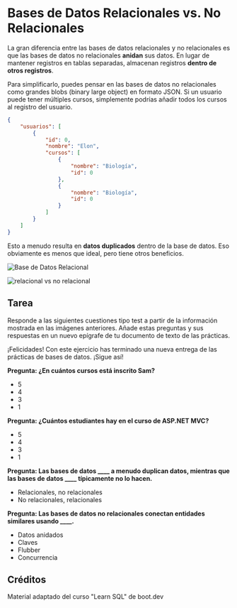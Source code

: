 # Bases de Datos Relacionales vs. No Relacionales

La gran diferencia entre las bases de datos relacionales y no relacionales es que las bases de datos no relacionales **anidan** sus datos. En lugar de mantener registros en tablas separadas, almacenan registros **dentro de otros registros**.

Para simplificarlo, puedes pensar en las bases de datos no relacionales como grandes blobs (binary large object) en formato JSON. Si un usuario puede tener múltiples cursos, simplemente podrías añadir todos los cursos al registro del usuario.

```json
{
    "usuarios": [
        {
            "id": 0,
            "nombre": "Elon",
            "cursos": [
                {
                    "nombre": "Biología",
                    "id": 0
                },
                {
                    "nombre": "Biología",
                    "id": 0
                }
            ]
        }
    ]
}
```

Esto a menudo resulta en **datos duplicados** dentro de la base de datos. Eso obviamente es menos que ideal, pero tiene otros beneficios.

![Base de Datos Relacional](https://storage.googleapis.com/qvault-webapp-dynamic-assets/course_assets/Ogx4ICa.jpg)

![relacional vs no relacional](https://storage.googleapis.com/qvault-webapp-dynamic-assets/course_assets/36gbplf.jpeg)

## Tarea

Responde a las siguientes cuestiones tipo test a partir de la información mostrada en las imágenes anteriores. Añade estas preguntas y sus respuestas en un nuevo epígrafe de tu documento de texto de las prácticas.

¡Felicidades! Con este ejercicio has terminado una nueva entrega de las prácticas de bases de datos. ¡Sigue así!

**Pregunta: ¿En cuántos cursos está inscrito Sam?**

- 5
- 4
- 3
- 1

**Pregunta: ¿Cuántos estudiantes hay en el curso de ASP.NET MVC?**

- 5
- 4
- 3
- 1

**Pregunta: Las bases de datos ____ a menudo duplican datos, mientras que las bases de datos ____ típicamente no lo hacen.**

- Relacionales, no relacionales
- No relacionales, relacionales

**Pregunta: Las bases de datos no relacionales conectan entidades similares usando ____.**

- Datos anidados
- Claves
- Flubber
- Concurrencia

## Créditos

Material adaptado del curso "Learn SQL" de boot.dev
